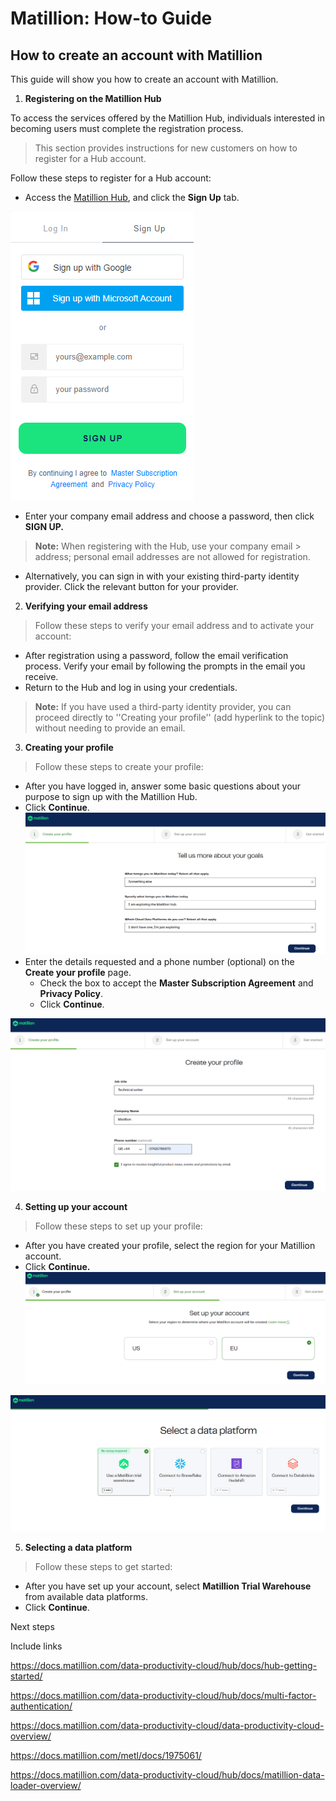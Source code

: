 # Matillion: How-to Guide

## How to create an account with Matillion

This guide will show you how to create an account with Matillion.

1. **Registering on the Matillion Hub**
   
To access the services offered by the Matillion Hub, individuals interested in becoming users must complete the registration process.
> This section provides instructions for new customers on how to register for a Hub account.

Follow these steps to register for a Hub account:
- Access the [Matillion Hub](https://hub.matillion.com), and click the **Sign Up** tab.

![](./images/media/image1.png)
- Enter your company email address and choose a password, then click **SIGN UP.**
> **Note:** When registering with the Hub, use your company email > address; personal email addresses are not allowed for registration.
- Alternatively, you can sign in with your existing third-party identity provider. Click the relevant button for your provider.
2.  **Verifying your email address**
> Follow these steps to verify your email address and to activate your account:
- After registration using a password, follow the email verification process. Verify your email by following the prompts in the email you receive.
- Return to the Hub and log in using your credentials.

> **Note:** If you have used a third-party identity provider, you can proceed directly to ''Creating your profile'' (add hyperlink to the topic) without needing to provide an email.

3.  **Creating your profile**
> Follow these steps to create your profile:
-   After you have logged in, answer some basic questions about your
    purpose to sign up with the Matillion Hub.
-   Click **Continue**.
![](./images/media/image2.png)
-   Enter the details requested and a phone number (optional) on the
    **Create your profile** page.
    -   Check the box to accept the **Master Subscription Agreement**
        and **Privacy Policy**.
    -   Click **Continue**.

![](./images/media/image3.png)

4.  **Setting up your account**

>Follow these steps to set up your profile:

-   After you have created your profile, select the region for your Matillion account.
-   Click **Continue.**
![](./images/media/image4.png)

![](./images/media/image5.png)

5.  **Selecting a data platform**
> Follow these steps to get started:
-   After you have set up your account, select **Matillion Trial Warehouse** from available data platforms.
-   Click **Continue**.

Next steps

Include links

<https://docs.matillion.com/data-productivity-cloud/hub/docs/hub-getting-started/>

<https://docs.matillion.com/data-productivity-cloud/hub/docs/multi-factor-authentication/>

<https://docs.matillion.com/data-productivity-cloud/data-productivity-cloud-overview/>

<https://docs.matillion.com/metl/docs/1975061/>

<https://docs.matillion.com/data-productivity-cloud/hub/docs/matillion-data-loader-overview/>

